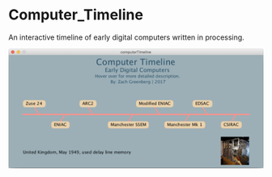 # Computer_Timeline
An interactive timeline of early digital computers written in processing.

![Calculator App](https://github.com/zgreenberg02/Computer_Timeline/blob/master/computerTimeline.png)
